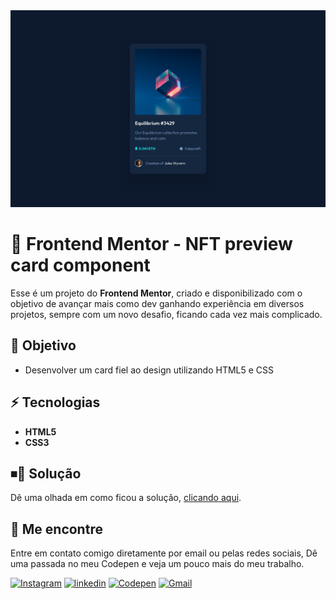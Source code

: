 <img src="./docs/design/desktop-design.jpg" alt="Frontend Mentor - NFT preview card component" />

# 🚀 Frontend Mentor - NFT preview card component


Esse é um projeto do <b>Frontend Mentor</b>, criado e disponibilizado com o objetivo de avançar mais como dev ganhando experiência em diversos projetos, sempre com um novo desafio, ficando cada vez mais complicado.




## 🎯 Objetivo

- Desenvolver um card fiel ao design utilizando HTML5 e CSS


## ⚡ Tecnologias

- <b>HTML5</b>
- <b>CSS3</b>




## ⏹📢 Solução

Dê uma olhada em como ficou a solução, <a href="./index.html" title="Visitar site">clicando aqui</a>.




## 📍 Me encontre

  Entre em contato comigo diretamente por email ou pelas redes sociais, Dê uma passada no meu Codepen e veja um pouco mais do meu trabalho.

<a href="https://www.instagram.com/lucasfernando.dev/" target="_blank" /><img src="https://img.shields.io/badge/Instagram-E4405F?style=for-the-badge&logo=instagram&logoColor=white" alt="Instagram"/></a>
<a href="https://www.linkedin.com/in/frontlucasfernandodev/" target="_blank" /><img src="https://img.shields.io/badge/LinkedIn-0077B5?style=for-the-badge&logo=linkedin&logoColor=white" alt="linkedin"/></a>
<a href="https://codepen.io/lucasfernandodev" target="_blank" /><img src="https://img.shields.io/badge/Codepen-000000?style=for-the-badge&logo=codepen&logoColor=white" alt="Codepen"/></a>
<a href="mailto:lucasfernando.dev@gmail.com" target="_blank" /><img src="https://img.shields.io/badge/Gmail-D14836?style=for-the-badge&logo=gmail&logoColor=white" alt="Gmail"/></a>